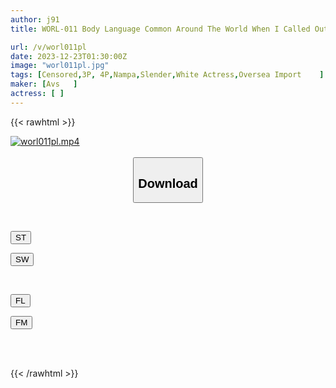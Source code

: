 ```yaml
---
author: j91
title: WORL-011 Body Language Common Around The World When I Called Out To A Running Beautiful Girl... It Turned Out To Be A Porn Actor! Suddenly, A Japan-Europe SEX Match Is Decided! !

url: /v/worl011pl
date: 2023-12-23T01:30:00Z
image: "worl011pl.jpg"
tags: [Censored,3P, 4P,Nampa,Slender,White Actress,Oversea Import	 ]
maker: [Avs   ]
actress: [ ]
---
```



{{< rawhtml >}}

<div class="video" data-videoid="4AbbZDMJaQtKazl">
    <a href="javascript:;">
        <img src="/v/worl011pl/worl011pl.jpg" width="WIDTH" height="HEIGHT" alt="worl011pl.mp4" loading="lazy">
    </a>
</div>

<script type="text/javascript" src="https://j91.asia/asset/on-demand-st.js"></script>

<br>
  <link rel="stylesheet" href="https://j91.asia/asset/bs5.css">
  
  <center>
  <button class="btn btn-primary" type="button" data-bs-toggle="collapse" data-bs-target=".multi-collapse" aria-expanded="false" aria-controls="multiCollapseExample1 multiCollapseExample2"><h2>Download</h2></button></center>
</p>
<div class="row">
  <div class="col">
    <div class="collapse multi-collapse" id="multiCollapseExample1">
      <div class="card card-body">
	      	      <br>
<div class="buttons">  
<p><a href="https://streamtape.to/v/4AbbZDMJaQtKazl" target="_blank"><button class="btn-hover color-3"><i class="fa fa-download"></i> ST</button></a></p>
<p><a href="https://flaswish.com/oo6qvztca6q8" target="_blank"><button class="btn-hover color-2"><i class="fa fa-download"></i> SW</button></a></p></div>
    </div>
  </div>
</div>
  <div class="col">
    <div class="collapse multi-collapse" id="multiCollapseExample2">
      <div class="card card-body">
	      <br>
<div class="buttons">
<p><a href="javascript:;" target="_blank"><button class="btn-hover color-9"><i class="fa fa-download"></i> FL</button></a></p>
<p><a href="javascript:;" target="_blank"><button class="btn-hover color-8"><i class="fa fa-download"></i> FM</button></a></p></div>
<br><br>
      </div>
    </div>
  </div>
</div>

{{< /rawhtml >}}